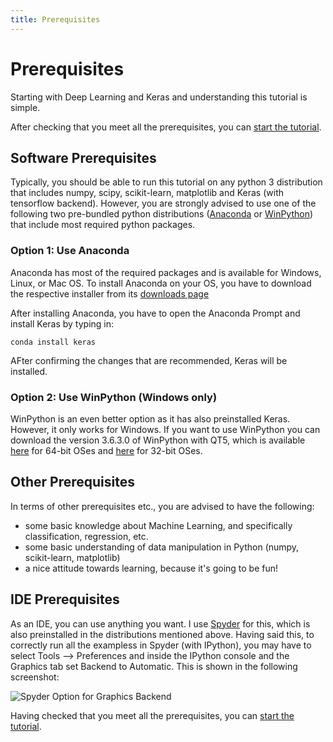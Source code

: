```yaml
---
title: Prerequisites
---
```


# Prerequisites
Starting with Deep Learning and Keras and understanding this tutorial is simple.

<div>
After checking that you meet all the prerequisites, you can
<a href="{{site.baseurl}}/modules/tutorial/introduction/">start the tutorial</a>.
</div>

## Software Prerequisites
Typically, you should be able to run this tutorial on any python 3 distribution that
includes numpy, scipy, scikit-learn, matplotlib and Keras (with tensorflow backend).
However, you are strongly advised to use one of the following two pre-bundled python
distributions ([Anaconda](https://anaconda.org/anaconda/python) or
[WinPython](https://sourceforge.net/projects/winpython/files/WinPython_3.6/3.6.5.0/))
that include most required python packages.

### Option 1: Use Anaconda
Anaconda has most of the required packages and is available for Windows, Linux, or Mac OS.
To install Anaconda on your OS, you have to download the respective 
installer from its [downloads page](https://www.anaconda.com/download/)

After installing Anaconda, you have to open the Anaconda Prompt and install Keras by
typing in:

```
conda install keras
```

AFter confirming the changes that are recommended, Keras will be installed.

### Option 2: Use WinPython (Windows only)
WinPython is an even better option as it has also preinstalled Keras. However, it only
works for Windows. If you want to use WinPython you can download the
version 3.6.3.0 of WinPython with QT5, which is available
[here](https://sourceforge.net/projects/winpython/files/WinPython_3.6/3.6.3.0/WinPython-64bit-3.6.3.0Qt5.exe) for 64-bit OSes
and [here](https://sourceforge.net/projects/winpython/files/WinPython_3.6/3.6.3.0/WinPython-32bit-3.6.3.0Qt5.exe/download) for
32-bit OSes.

## Other Prerequisites
In terms of other prerequisites etc., you are advised to have the following:

- some basic knowledge about Machine Learning, and specifically classification, regression, etc.
- some basic understanding of data manipulation in Python (numpy, scikit-learn, matplotlib)
- a nice attitude towards learning, because it's going to be fun!

## IDE Prerequisites
As an IDE, you can use anything you want. I use [Spyder](https://pythonhosted.org/spyder/)
for this, which is also preinstalled in the distributions mentioned above.
Having said this, to correctly run all the exampless in Spyder (with IPython), you may
have to select Tools --> Preferences and inside the IPython console and the Graphics tab
set Backend to Automatic. This is shown in the following screenshot:

![Spyder Option for Graphics Backend]({{site.baseurl}}/img/spyder.png)

<div>
Having checked that you meet all the prerequisites, you can
<a href="{{site.baseurl}}/modules/tutorial/introduction/">start the tutorial</a>.
</div>
